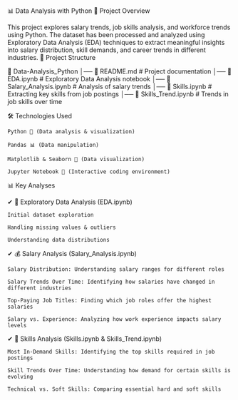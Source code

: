 📊 Data Analysis with Python
📌 Project Overview

This project explores salary trends, job skills analysis, and workforce trends using Python. The dataset has been processed and analyzed using Exploratory Data Analysis (EDA) techniques to extract meaningful insights into salary distribution, skill demands, and career trends in different industries.
📂 Project Structure

📁 Data-Analysis_Python
│── 📄 README.md              # Project documentation
│── 📄 EDA.ipynb              # Exploratory Data Analysis notebook
│── 📄 Salary_Analysis.ipynb  # Analysis of salary trends
│── 📄 Skills.ipynb           # Extracting key skills from job postings
│── 📄 Skills_Trend.ipynb     # Trends in job skills over time


🛠 Technologies Used

    Python 🐍 (Data analysis & visualization)

    Pandas 📊 (Data manipulation)

    Matplotlib & Seaborn 🎨 (Data visualization)

    Jupyter Notebook 📓 (Interactive coding environment)

📊 Key Analyses

✔ 📌 Exploratory Data Analysis (EDA.ipynb)

    Initial dataset exploration

    Handling missing values & outliers

    Understanding data distributions

✔ 💰 Salary Analysis (Salary_Analysis.ipynb)

    Salary Distribution: Understanding salary ranges for different roles

    Salary Trends Over Time: Identifying how salaries have changed in different industries

    Top-Paying Job Titles: Finding which job roles offer the highest salaries

    Salary vs. Experience: Analyzing how work experience impacts salary levels

✔ 🎯 Skills Analysis (Skills.ipynb & Skills_Trend.ipynb)

    Most In-Demand Skills: Identifying the top skills required in job postings

    Skill Trends Over Time: Understanding how demand for certain skills is evolving

    Technical vs. Soft Skills: Comparing essential hard and soft skills
